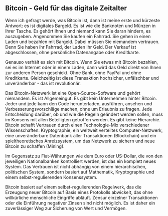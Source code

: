 ## Bitcoin - Geld für das digitale Zeitalter

Wenn ich gefragt werde, was Bitcoin ist, dann ist meine erste und kürzeste Antwort: es ist digitales Bargeld. Es ist wie die Banknoten und Münzen in Ihrer Tasche. Es gehört Ihnen und niemand kann Sie daran hindern, es auszugeben. Angenommen Sie kaufen ein Fahrrad. Sie gehen in einen Laden und bezahlen mit Bargeld. Dabei müssen Sie niemandem vertrauen. Denn Sie haben ihr Fahrrad, der Laden Ihr Geld. Der Verkauf ist abgeschlossen, ohne persönliche Datenangabe oder Kreditkarte. 

Genauso verhält es sich mit Bitcoin. Wenn Sie etwas mit Bitcoin bezahlen, sei es im Internet oder in einem Laden, dann wird das Geld direkt von Ihnen zur anderen Person geschickt. Ohne Bank, ohne PayPal und ohne Kreditkarte. Gleichzeitig ist diese Transaktion hochsicher, unfälschbar und unveränderbar - das ist revolutionär.

Das Bitcoin-Netzwerk ist eine Open-Source-Software und gehört niemandem. Es ist Allgemeingut. Es gibt kein Unternehmen hinter Bitcoin. Jeder und jede kann den Code herunterladen, ausführen, ansehen und Verbesserungsvorschläge machen, ohne um Erlaubnis zu fragen. Jede Entscheidung darüber, ob und wie die Regeln geändert werden sollen, muss im Konsens mit allen Beteiligten getroffen werden. Es gibt keine Hierarchie. Bitcoin schafft Vertrauen durch einen Technologie-Mix verschiedener Wissenschaften: Kryptographie, ein weltweit verteiltes Computer-Netzwerk, eine unveränderbare Datenbank aller Transaktionen (Blockchain) und ein spieltheoretisches Anreizsystem, um das Netzwerk zu sichern und neue Bitcoin zu schaffen (Mining).

Im Gegensatz zu Fiat-Währungen wie dem Euro oder US-Dollar, die von den jeweiligen Nationalbanken kontrolliert werden, ist das ein komplett neues System. Das Vertrauen ist nicht abhängig von einem hierarchischen, politischen System, sondern basiert auf Mathematik, Kryptographie und einem selbst-regulierenden Konsenssystem.

Bitcoin basiert auf einem selbst-regulierenden Regelwerk, das die Erzeugung neuer Bitcoin auf Basis eines Protokolls abwickelt, das ohne willkürliche menschliche Eingriffe abläuft. Zensur einzelner Transaktionen oder die Einführung negativer Zinsen sind nicht möglich. Es ist daher ein zuverlässiger Weg zur Sicherung von Wert und Vermögen.
